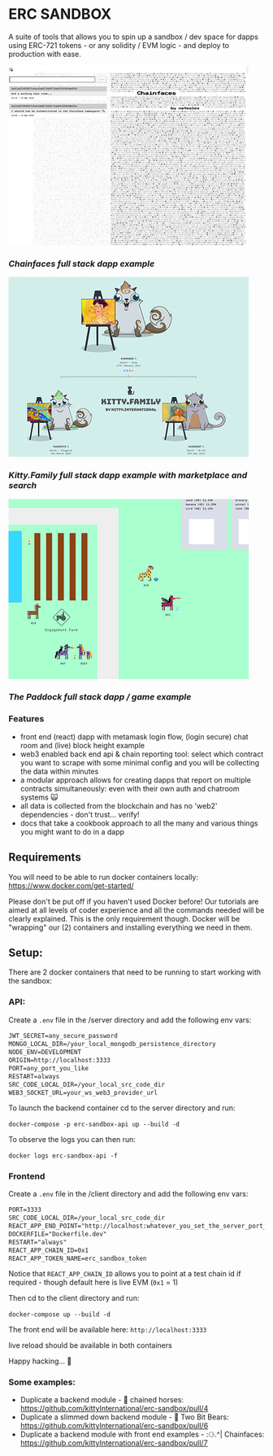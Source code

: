 #  ERC SANDBOX

A suite of tools that allows you to spin up a sandbox / dev space for dapps using ERC-721 tokens - or any solidity / EVM logic - and deploy to production with ease.

![Chainfaces Example](/client/public/images/docs/chainfaces-example1-sm.jpg)
### _Chainfaces full stack dapp example_

![Kitty.Family Example](/client/public/images/docs/kitty-family-example1-sm.jpg)
### _Kitty.Family full stack dapp example with marketplace and search_

![The Paddock Example](/client/public/images/docs/the-paddock-example1-sm.jpg)
### _The Paddock full stack dapp / game example_

### Features
- front end (react) dapp with metamask login flow, (login secure) chat room and (live) block height example
- web3 enabled back end api & chain reporting tool: select which contract you want to scrape with some minimal config and you will be collecting the data within minutes
- a modular approach allows for creating dapps that report on multiple contracts simultaneously: even with their own auth and chatroom systems 🙀
- all data is collected from the blockchain and has no 'web2' dependencies - don't trust... verify!
- docs that take a cookbook approach to all the many and various things you might want to do in a dapp

## Requirements

You will need to be able to run docker containers locally: https://www.docker.com/get-started/

Please don't be put off if you haven't used Docker before! Our tutorials are aimed at all levels of coder experience and all the commands needed will be clearly explained. This is the only requirement though. Docker will be "wrapping" our (2) containers and installing everything we need in them.

## Setup:

There are 2 docker containers that need to be running to start working with the sandbox:

### API:

Create a `.env` file in the /server directory and add the following env vars:

```
JWT_SECRET=any_secure_password
MONGO_LOCAL_DIR=/your_local_mongodb_persistence_directory
NODE_ENV=DEVELOPMENT
ORIGIN=http://localhost:3333
PORT=any_port_you_like
RESTART=always
SRC_CODE_LOCAL_DIR=/your_local_src_code_dir
WEB3_SOCKET_URL=your_ws_web3_provider_url
```

To launch the backend container cd to the server directory and run:

`docker-compose -p erc-sandbox-api up --build -d`

To observe the logs you can then run:

`docker logs erc-sandbox-api -f`

### Frontend

Create a `.env` file in the /client directory and add the following env vars:

```
PORT=3333
SRC_CODE_LOCAL_DIR=/your_local_src_code_dir
REACT_APP_END_POINT="http://localhost:whatever_you_set_the_server_port_var_as"
DOCKERFILE="Dockerfile.dev"
RESTART="always"
REACT_APP_CHAIN_ID=0x1
REACT_APP_TOKEN_NAME=erc_sandbox_token
```

Notice that `REACT_APP_CHAIN_ID` allows you to point at a test chain id if required - though default here is live EVM (`0x1` = 1)

Then cd to the client directory and run:

`docker-compose up --build -d`

The front end will be available here:
`http://localhost:3333`

live reload should be available in both containers

Happy hacking... 🐾

### Some examples:
- Duplicate a backend module - 🐎 chained horses: https://github.com/kittyInternational/erc-sandbox/pull/4
- Duplicate a slimmed down backend module - 🐻 Two Bit Bears: https://github.com/kittyInternational/erc-sandbox/pull/6
- Duplicate a backend module with front end examples - :⚆.^| Chainfaces: https://github.com/kittyInternational/erc-sandbox/pull/7
 